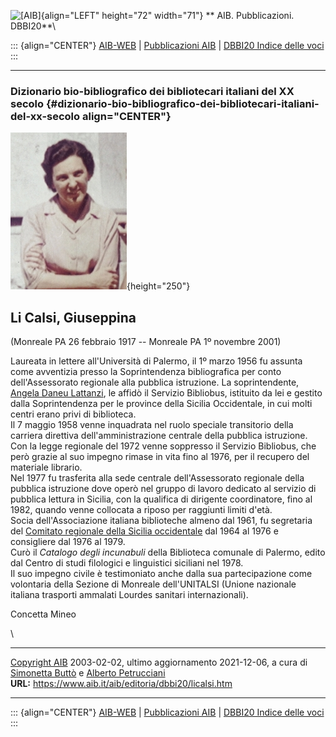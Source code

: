 ![\[AIB\]](/aib/wi/aibv72.gif){align="LEFT" height="72" width="71"}
** AIB. Pubblicazioni. DBBI20**\

::: {align="CENTER"}
[AIB-WEB](/) \| [Pubblicazioni AIB](/pubblicazioni/) \| [DBBI20 Indice
delle voci](dbbi20.htm)
:::

------------------------------------------------------------------------

### Dizionario bio-bibliografico dei bibliotecari italiani del XX secolo {#dizionario-bio-bibliografico-dei-bibliotecari-italiani-del-xx-secolo align="CENTER"}

![\[Ritratto\]](licalsi.jpg){height="250"}

## Li Calsi, Giuseppina

(Monreale PA 26 febbraio 1917 -- Monreale PA 1º novembre 2001)

Laureata in lettere all\'Università di Palermo, il 1º marzo 1956 fu
assunta come avventizia presso la Soprintendenza bibliografica per conto
dell\'Assessorato regionale alla pubblica istruzione. La soprintendente,
[Angela Daneu Lattanzi](daneu.htm), le affidò il Servizio Bibliobus,
istituito da lei e gestito dalla Soprintendenza per le province della
Sicilia Occidentale, in cui molti centri erano privi di biblioteca.\
Il 7 maggio 1958 venne inquadrata nel ruolo speciale transitorio della
carriera direttiva dell\'amministrazione centrale della pubblica
istruzione.\
Con la legge regionale del 1972 venne soppresso il Servizio Bibliobus,
che però grazie al suo impegno rimase in vita fino al 1976, per il
recupero del materiale librario.\
Nel 1977 fu trasferita alla sede centrale dell\'Assessorato regionale
della pubblica istruzione dove operò nel gruppo di lavoro dedicato al
servizio di pubblica lettura in Sicilia, con la qualifica di dirigente
coordinatore, fino al 1982, quando venne collocata a riposo per
raggiunti limiti d\'età.\
Socia dell\'Associazione italiana biblioteche almeno dal 1961, fu
segretaria del [Comitato regionale della Sicilia
occidentale](/aib/stor/sezioni/sic-oc.htm) dal 1964 al 1976 e
consigliere dal 1976 al 1979.\
Curò il *Catalogo degli incunabuli* della Biblioteca comunale di
Palermo, edito dal Centro di studi filologici e linguistici siciliani
nel 1978.\
Il suo impegno civile è testimoniato anche dalla sua partecipazione come
volontaria della Sezione di Monreale dell\'UNITALSI (Unione nazionale
italiana trasporti ammalati Lourdes sanitari internazionali).

Concetta Mineo

\

------------------------------------------------------------------------

[Copyright AIB](/su-questo-sito/dichiarazione-di-copyright-aib-web/)
2003-02-02, ultimo aggiornamento 2021-12-06, a cura di [Simonetta
Buttò](/aib/redazione3.htm) e [Alberto
Petrucciani](/su-questo-sito/redazione-aib-web/)\
**URL:** https://www.aib.it/aib/editoria/dbbi20/licalsi.htm

------------------------------------------------------------------------

::: {align="CENTER"}
[AIB-WEB](/) \| [Pubblicazioni AIB](/pubblicazioni/) \| [DBBI20 Indice
delle voci](dbbi20.htm)
:::
